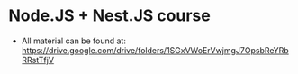 # Node.JS + Nest.JS course

- All material can be found at: https://drive.google.com/drive/folders/1SGxVWoErVwjmgJ7OpsbReYRbRRstTfjV
